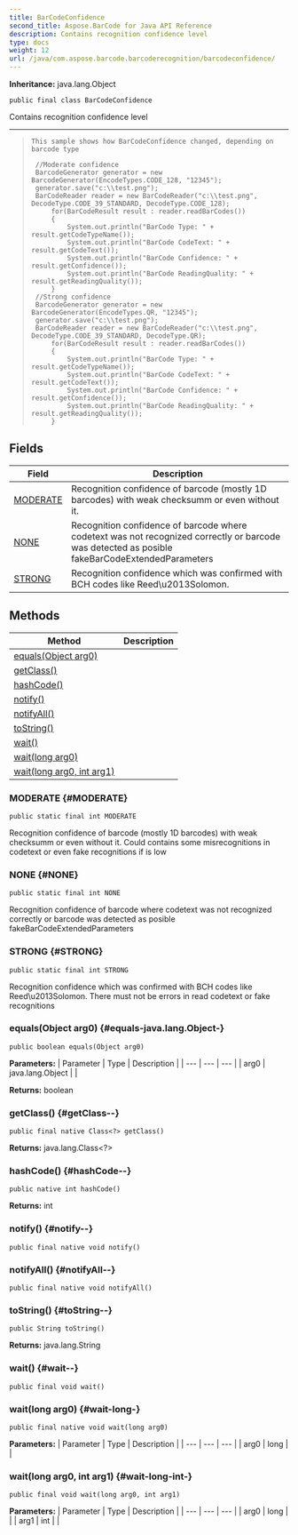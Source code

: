 ```yaml
---
title: BarCodeConfidence
second_title: Aspose.BarCode for Java API Reference
description: Contains recognition confidence level
type: docs
weight: 12
url: /java/com.aspose.barcode.barcoderecognition/barcodeconfidence/
---
```

**Inheritance:**
java.lang.Object
```
public final class BarCodeConfidence
```

Contains recognition confidence level

--------------------

> ```
> This sample shows how BarCodeConfidence changed, depending on barcode type
>  
>  //Moderate confidence
>  BarcodeGenerator generator = new BarcodeGenerator(EncodeTypes.CODE_128, "12345");
>  generator.save("c:\\test.png");
>  BarCodeReader reader = new BarCodeReader("c:\\test.png", DecodeType.CODE_39_STANDARD, DecodeType.CODE_128);
>      for(BarCodeResult result : reader.readBarCodes())
>      {
>          System.out.println("BarCode Type: " + result.getCodeTypeName());
>          System.out.println("BarCode CodeText: " + result.getCodeText());
>          System.out.println("BarCode Confidence: " + result.getConfidence());
>          System.out.println("BarCode ReadingQuality: " + result.getReadingQuality());
>      }
>  //Strong confidence
>  BarcodeGenerator generator = new BarcodeGenerator(EncodeTypes.QR, "12345");
>  generator.save("c:\\test.png");
>  BarCodeReader reader = new BarCodeReader("c:\\test.png", DecodeType.CODE_39_STANDARD, DecodeType.QR);
>      for(BarCodeResult result : reader.readBarCodes())
>      {
>          System.out.println("BarCode Type: " + result.getCodeTypeName());
>          System.out.println("BarCode CodeText: " + result.getCodeText());
>          System.out.println("BarCode Confidence: " + result.getConfidence());
>          System.out.println("BarCode ReadingQuality: " + result.getReadingQuality());
>      }
> ```
## Fields

| Field | Description |
| --- | --- |
| [MODERATE](#MODERATE) | Recognition confidence of barcode (mostly 1D barcodes) with weak checksumm or even without it. |
| [NONE](#NONE) | Recognition confidence of barcode where codetext was not recognized correctly or barcode was detected as posible fakeBarCodeExtendedParameters |
| [STRONG](#STRONG) | Recognition confidence which was confirmed with BCH codes like Reed\\u2013Solomon. |
## Methods

| Method | Description |
| --- | --- |
| [equals(Object arg0)](#equals-java.lang.Object-) |  |
| [getClass()](#getClass--) |  |
| [hashCode()](#hashCode--) |  |
| [notify()](#notify--) |  |
| [notifyAll()](#notifyAll--) |  |
| [toString()](#toString--) |  |
| [wait()](#wait--) |  |
| [wait(long arg0)](#wait-long-) |  |
| [wait(long arg0, int arg1)](#wait-long-int-) |  |
### MODERATE {#MODERATE}
```
public static final int MODERATE
```


Recognition confidence of barcode (mostly 1D barcodes) with weak checksumm or even without it. Could contains some misrecognitions in codetext or even fake recognitions if is low

### NONE {#NONE}
```
public static final int NONE
```


Recognition confidence of barcode where codetext was not recognized correctly or barcode was detected as posible fakeBarCodeExtendedParameters

### STRONG {#STRONG}
```
public static final int STRONG
```


Recognition confidence which was confirmed with BCH codes like Reed\\u2013Solomon. There must not be errors in read codetext or fake recognitions

### equals(Object arg0) {#equals-java.lang.Object-}
```
public boolean equals(Object arg0)
```




**Parameters:**
| Parameter | Type | Description |
| --- | --- | --- |
| arg0 | java.lang.Object |  |

**Returns:**
boolean
### getClass() {#getClass--}
```
public final native Class<?> getClass()
```




**Returns:**
java.lang.Class<?>
### hashCode() {#hashCode--}
```
public native int hashCode()
```




**Returns:**
int
### notify() {#notify--}
```
public final native void notify()
```




### notifyAll() {#notifyAll--}
```
public final native void notifyAll()
```




### toString() {#toString--}
```
public String toString()
```




**Returns:**
java.lang.String
### wait() {#wait--}
```
public final void wait()
```




### wait(long arg0) {#wait-long-}
```
public final native void wait(long arg0)
```




**Parameters:**
| Parameter | Type | Description |
| --- | --- | --- |
| arg0 | long |  |

### wait(long arg0, int arg1) {#wait-long-int-}
```
public final void wait(long arg0, int arg1)
```




**Parameters:**
| Parameter | Type | Description |
| --- | --- | --- |
| arg0 | long |  |
| arg1 | int |  |

